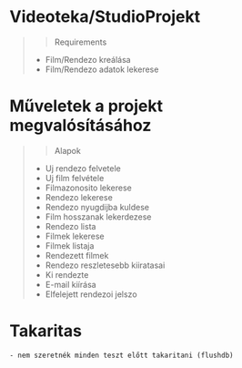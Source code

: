 # Videoteka/StudioProjekt

>>Requirements
>   -   Film/Rendezo kreálása
>   -   Film/Rendezo adatok lekerese

#  Műveletek a projekt megvalósításához

>> Alapok
> 
>   - Uj rendezo felvetele
>   - Uj film felvétele
>   - Filmazonosito lekerese
>   - Rendezo lekerese
>   - Rendezo nyugdijba kuldese
>   - Film hosszanak lekerdezese
>   - Rendezo lista 
>   - Filmek lekerese
>   - Filmek listaja
>   - Rendezett filmek
>   - Rendezo reszletesebb kiiratasai
>   - Ki rendezte 
>   - E-mail kiírása
>   - Elfelejett rendezoi jelszo 

# Takaritas

    - nem szeretnék minden teszt előtt takaritani (flushdb)
